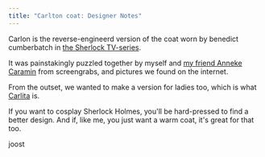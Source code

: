```yaml
---
title: "Carlton coat: Designer Notes"
---
```


Carlon is the reverse-engineerd version of the coat worn by benedict cumberbatch in [the Sherlock TV-series](https://en.wikipedia.org/wiki/Sherlock_(TV_series)).

It was painstakingly puzzled together by myself and [my friend Anneke Caramin](https://www.instagram.com/annekecaramin/) from screengrabs, and pictures we found on the internet.

From the outset, we wanted to make a version for ladies too, which is what [Carlita](/designs/carlita) is.

If you want to cosplay Sherlock Holmes, you'll be hard-pressed to find a better design. And if, like me, you just want a warm coat, it's great for that too.

joost
